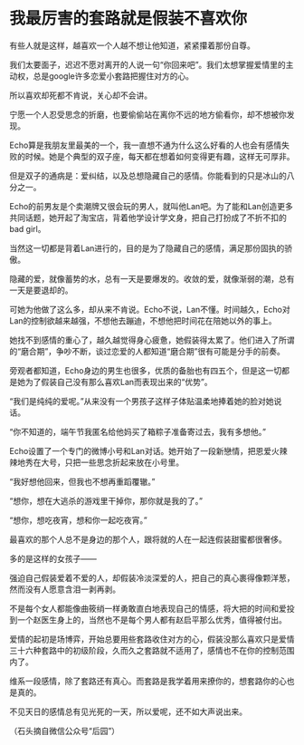 # 我最厉害的套路就是假装不喜欢你

有些人就是这样，越喜欢一个人越不想让他知道，紧紧攥着那份自尊。 

我们太要面子，迟迟不愿对离开的人说一句“你回来吧”。我们太想掌握爱情里的主动权，总是google许多恋爱小套路把握住对方的心。 

所以喜欢却死都不肯说，关心却不会讲。 

宁愿一个人忍受思念的折磨，也要偷偷站在离你不远的地方偷看你，却不想被你发现。 

Echo算是我朋友里最美的一个，我一直想不通为什么这么好看的人也会有感情失败的时候。她是个典型的双子座，每天都在想着如何变得更有趣，这样无可厚非。 

但是双子的通病是：爱纠结，以及总想隐藏自己的感情。你能看到的只是冰山的八分之一。 

Echo的前男友是个卖潮牌又很会玩的男人，就叫他Lan吧。为了能和Lan创造更多共同话题，她开起了淘宝店，背着他学设计学文身，把自己打扮成了不折不扣的bad girl。 

当然这一切都是背着Lan进行的，目的是为了隐藏自己的感情，满足那份固执的骄傲。 

隐藏的爱，就像蓄势的水，总有一天是要爆发的。收敛的爱，就像渐弱的潮，总有一天是要退却的。 

可她为他做了这么多，却从来不肯说。Echo不说，Lan不懂。时间越久，Echo对Lan的控制欲越来越强，不想他去蹦迪，不想他把时间花在陪她以外的事上。 

她找不到感情的重心了，越久越觉得身心疲惫，她假装得太累了。他们进入了所谓的“磨合期”，争吵不断，谈过恋爱的人都知道“磨合期”很有可能是分手的前奏。 

旁观者都知道，Echo身边的男生也很多，优质的备胎也有四五个，但是这一切都是她为了假装自己没有那么喜欢Lan而表现出来的“优势”。 

“我们是纯纯的爱呢。”从来没有一个男孩子这样子体贴温柔地捧着她的脸对她说话。 

“你不知道的，端午节我匿名给他妈买了箱粽子准备寄过去，我有多想他。” 

Echo设置了一个专门的微博小号和Lan对话。她开始了一段新戀情，把恩爱火辣辣地秀在大号，只把一些思念折起来放在小号里。 

“我好想他回来，但我也不想再重蹈覆辙。” 

“想你，想在大逃杀的游戏里干掉你，那你就是我的了。” 

“想你，想吃夜宵，想和你一起吃夜宵。” 

最喜欢的那个人总不是身边的那个人，跟将就的人在一起连假装甜蜜都很奢侈。 

多的是这样的女孩子—— 

强迫自己假装爱着不爱的人，却假装冷淡深爱的人，把自己的真心裹得像颗洋葱，然而没有人愿意含泪一剥再剥。 

不是每个女人都能像曲筱绡一样勇敢直白地表现自己的情感，将大把的时间和爱投到一个赵医生身上的，当然也不是每个男人都有赵启平那么优秀，值得被付出。 

爱情的起初是场博弈，开始总要用些套路收住对方的心，假装没那么喜欢只是爱情三十六种套路中的初级阶段，久而久之套路就不适用了，感情也不在你的控制范围内了。 

维系一段感情，除了套路还有真心。而套路是我学着用来撩你的，想套路你的心也是真的。 

不见天日的感情总有见光死的一天，所以爱呢，还不如大声说出来。 

（石头摘自微信公众号“后园”）